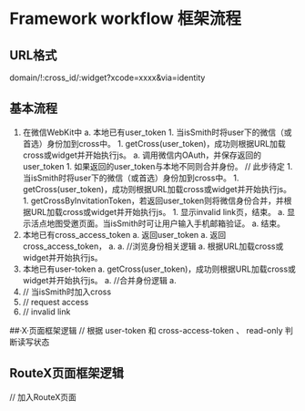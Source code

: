 # Framework workflow 框架流程

## URL格式
domain/!:cross\_id/:widget?xcode=xxxx&via=identity

## 基本流程
1. 在微信WebKit中
    a. 本地已有user\_token
        1. 当isSmith时将user下的微信（或首选）身份加到cross中。
        1. getCross(user\_token)，成功则根据URL加载cross或widget并开始执行js。
    a. 调用微信内OAuth，并保存返回的user\_token
        1. 如果返回的user\_token与本地不同则合并身份。        // 此步待定
        1. 当isSmith时将user下的微信（或首选）身份加到cross中。
        1. getCross(user\_token)，成功则根据URL加载cross或widget并开始执行js。
        1. getCrossByInvitationToken，若返回user\_token则将微信身份合并，并根据URL加载cross或widget并开始执行js。
        1. 显示invalid link页，结束。
    a. 显示活点地图受邀页面。当isSmith时可让用户输入手机邮箱验证。
    a. 结束。
1. 本地已有cross\_access\_token
    a. 返回user\_token
    a. 返回cross\_access\_token，
    a. 
    a. //浏览身份相关逻辑
    a. 根据URL加载cross或widget并开始执行js。
1. 本地已有user-token
    a. getCross(user\_token)，成功则根据URL加载cross或widget并开始执行js。
    a. //合并身份逻辑
    a. 
1. // 当isSmith时加入cross
1. // request access
1. // invalid link

##·X·页面框架逻辑
// 根据 user-token 和 cross-access-token 、 read-only 判断读写状态

## RouteX页面框架逻辑
// 加入RouteX页面
